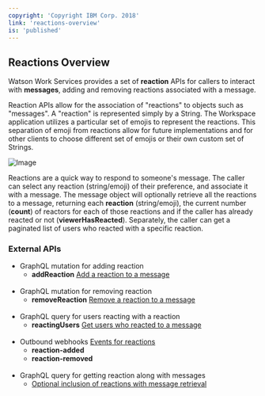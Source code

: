 ```yaml
---
copyright: 'Copyright IBM Corp. 2018'
link: 'reactions-overview'
is: 'published'
---
```

## Reactions Overview

Watson Work Services provides a set of **reaction** APIs for callers to interact with **messages**, adding and removing reactions associated with a message.

Reaction APIs allow for the association of "reactions" to objects such as "messages". A "reaction" is represented simply by a String. The Workspace application utilizes a particular set of emojis to represent the reactions. This separation of emoji from reactions allow for future implementations and for other clients to choose different set of emojis or their own custom set of Strings.

![Image](https://github.com/watsonwork/watsonwork-developer-docs/blob/master/images/reaction.png)

Reactions are a quick way to respond to someone's message.  The caller can select any reaction (string/emoji) of their preference, and associate it with a message.  The message object will optionally retrieve all the reactions to a message, returning each **reaction** (string/emoji), the current number (**count**) of reactors for each of those reactions and if the caller has already reacted or not (**viewerHasReacted**).  Separately, the caller can get a paginated list of users who reacted with a specific reaction.

### External APIs

 * GraphQL mutation for adding reaction
    * **addReaction** [Add a reaction to a message](https://github.com/watsonwork/watsonwork-developer-docs/blob/master/guides/V1_Add_Reaction.md)
    <br>
 * GraphQL mutation for removing reaction
    * **removeReaction** [Remove a reaction to a message](https://github.com/watsonwork/watsonwork-developer-docs/blob/master/guides/V1_Remove_Reaction.md)
    <br>
 * GraphQL query for users reacting with a reaction
    * **reactingUsers** [Get users who reacted to a message](https://github.com/watsonwork/watsonwork-developer-docs/blob/master/guides/V1_Reacting_Users.md)
    <br>
 * Outbound webhooks [Events for reactions](https://github.com/watsonwork/watsonwork-developer-docs/blob/master/guides/V1_wwsg_Webhooks.md)
    * **reaction-added**
    * **reaction-removed**
    <br>
 * GraphQL query for getting reaction along with messages
    * [Optional inclusion of reactions with message retrieval](https://github.com/watsonwork/watsonwork-developer-docs/blob/master/guides/V1_message_main.md)
<br><br>


